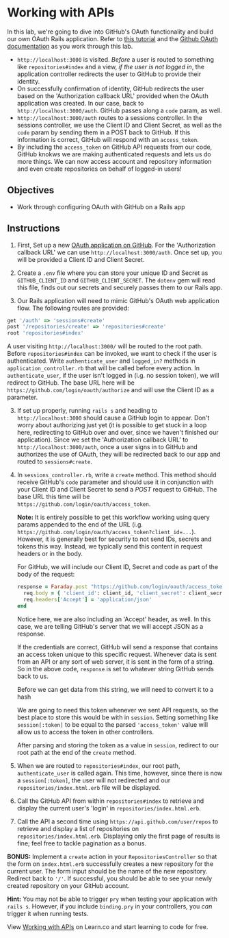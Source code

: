 # Working with APIs

In this lab, we're going to dive into GitHub's OAuth functionality and build our
own OAuth Rails application. Refer to [this tutorial][tutorial] and the
[Github OAuth documentation][oauthdoc] as you work through this lab.

- `http://localhost:3000` is visited. _Before_ a user is routed to something like
  `repositories#index` and a view, _if the user is not logged in_, the application
  controller redirects the user to GitHub to provide their identity.
- On successfully confirmation of identity, GitHub redirects the user based on the
  'Authorization callback URL' provided when the OAuth application was created. In
  our case, back to `http://localhost:3000/auth`. GitHub passes along a `code`
  param, as well.
- `http://localhost:3000/auth` routes to a sessions controller. In the sessions
  controller, we use the Client ID and Client Secret, as well as the `code` param
  by sending them in a POST back to GitHub. If this information is correct, GitHub
  will respond with an `access_token`.
- By including the `access_token` on GitHub API requests from our code, GitHub knokws
  we are making authenticated requests and lets us do more things. We can now access
  account and repository information and even create repositories on behalf of logged-in
  users!

## Objectives

- Work through configuring OAuth with GitHub on a Rails app

## Instructions

1.  First, Set up a new [OAuth application on GitHub][newoauth]. For the
    'Authorization callback URL' we can use `http://localhost:3000/auth`.
    Once set up, you will be provided a Client ID and Client Secret.

2.  Create a `.env` file where you can store your unique ID and Secret as
    `GITHUB_CLIENT_ID` and `GITHUB_CLIENT_SECRET`. The `dotenv` gem will read this
    file, finds out our secrets and securely passes them to our Rails app.

3.  Our Rails application will need to mimic GitHub's OAuth web application flow.
    The following routes are provided:

```ruby
get '/auth' => 'sessions#create'
post '/repositories/create' => 'repositories#create'
root 'repositories#index'
```

A user visiting `http://localhost:3000/` will be routed to the root path.
Before `repositories#index` can be invoked, we want to check if the user is
authenticated. Write `authenticate_user` and `logged_in?` methods in
`application_controller.rb` that will be called before every action. In
`authenticate_user`, if the user isn't logged in (i.g. no session token), we
will redirect to GitHub. The base URL here will be
`https://github.com/login/oauth/authorize` and will use the Client ID as a
parameter.

3.  If set up properly, running `rails s` and heading to `http://localhost:3000`
    should cause a GitHub login to appear. Don't worry about authorizing just yet
    (it is possible to get stuck in a loop here, redirecting to GitHub over and
    over, since we haven't finished our application). Since we set the
    'Authorization callback URL' to `http://localhost:3000/auth`, once a user signs
    in to GitHub and authorizes the use of OAuth, they will be redirected back to
    our app and routed to `sessions#create`.

4.  In `sessions_controller.rb`, write a `create` method. This method should
    receive GitHub's `code` parameter and should use it in conjunction with your
    Client ID and Client Secret to send a _POST_ request to GitHub. The base URL
    this time will be `https://github.com/login/oauth/access_token`.

    **Note:** It is entirely possible to get this workflow working using query
    params appended to the end of the URL (i.g.
    `https://github.com/login/oauth/access_token?client_id=...`). However, it is
    generally best for security to not send IDs, secrets and tokens this way.
    Instead, we typically send this content in request headers or in the body.

    For GitHub, we will include our Client ID, Secret and code as
    part of the body of the request:

    ```ruby
    response = Faraday.post "https://github.com/login/oauth/access_token" do |req|
      req.body = { 'client_id': client_id, 'client_secret': client_secret, 'code': code }
      req.headers['Accept'] = 'application/json'
    end
    ```

    Notice here, we are also including an 'Accept' header, as well. In this
    case, we are telling GitHub's server that we will accept JSON as a response.

    If the credentials are correct, GitHub will send a response that contains an
    access token unique to this specific request. Whenever data is sent from an
    API or any sort of web server, it is sent in the form of a string. So in the
    above code, `response` is set to whatever string GitHub sends back to us.

    Before we can get data from this string, we will need to convert it to a hash

    We
    are going to need this token whenever we sent API requests, so the best
    place to store this would be with in `session`. Setting something like
    `session[:token]` to be equal to the parsed `'access_token'` value will allow
    us to access the token in other controllers.

    After parsing and storing the token as a value in `session`, redirect to our
    root path at the end of the `create` method.

5.  When we are routed to `repositories#index`, our root path,
    `authenticate_user` is called again. This time, however, since there is now a
    `session[:token]`, the user will not redirected and our
    `repositories/index.html.erb` file will be displayed.

6.  Call the GitHub API from within `repositories#index` to retrieve and display
    the current user's 'login' in `repositories/index.html.erb`.

7.  Call the API a second time using `https://api.github.com/user/repos` to
    retrieve and display a list of repositories on `repositories/index.html.erb`.
    Displaying only the first page of results is fine; feel free to tackle
    pagination as a bonus.

**BONUS:** Implement a `create` action in your `RepositoriesController` so that the form on
`index.html.erb` successfully creates a new repository for the current user. The
form input should be the name of the new repository. Redirect back to `'/'`. If
successful, you should be able to see your newly created repository on your
GitHub account.

**Hint:** You may not be able to trigger `pry` when testing your application with `rails s`. However, if you include `binding.pry` in your controllers, you _can_
trigger it when running tests.

<p data-visibility='hidden'>View <a href='https://learn.co/lessons/rails-github-api' title='Working with APIs'>Working with APIs</a> on Learn.co and start learning to code for free.</p>

[tutorial]: https://github.com/learn-co-curriculum/web-auth-readme
[newoauth]: https://github.com/settings/applications/new
[oauthdoc]: https://developer.github.com/apps/building-oauth-apps/authorizing-oauth-apps/
